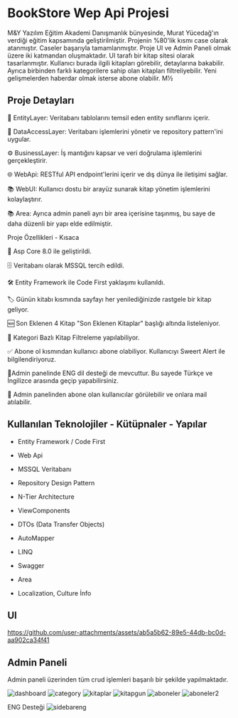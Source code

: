 # BookStore Wep Api Projesi

M&Y Yazılım Eğitim Akademi Danışmanlık bünyesinde, Murat Yücedağ'ın verdiği eğitim kapsamında geliştirilmiştir. Projenin %80'lik kısmı case olarak atanmıştır. Caseler başarıyla tamamlanmıştır. Proje UI ve Admin Paneli olmak üzere iki katmandan oluşmaktadır. UI tarafı bir kitap sitesi olarak tasarlanmıştır. Kullanıcı burada ilgili kitapları görebilir, detaylarına
bakabilir. Ayrıca birbinden farklı kategorilere sahip olan kitapları filtreliyebilir. Yeni gelişmelerden haberdar olmak isterse abone olabilir. M½

## Proje Detayları

📃 EntityLayer: Veritabanı tablolarını temsil eden entity sınıflarını içerir.

🔎 DataAccessLayer: Veritabanı işlemlerini yönetir ve repository pattern'ini uygular.

⚙️ BusinessLayer: İş mantığını kapsar ve veri doğrulama işlemlerini gerçekleştirir.

🌐 WebApi: RESTful API endpoint'lerini içerir ve dış dünya ile iletişimi sağlar.

📚 WebUI: Kullanıcı dostu bir arayüz sunarak kitap yönetim işlemlerini kolaylaştırır.

📚 Area: Ayrıca admin paneli ayrı bir area içerisine taşınmış, bu saye de daha düzenli bir yapı elde edilmiştir.


Proje Özellikleri - Kısaca

🔐 Asp Core 8.0 ile geliştirildi.

🗄️ Veritabanı olarak MSSQL tercih edildi.

🛠️ Entity Framework ile Code First yaklaşımı kullanıldı.

🏷️ Günün kitabı kısmında sayfayı her yenilediğinizde rastgele bir kitap geliyor. 

🆕 Son Eklenen 4 Kitap "Son Eklenen Kitaplar" başlığı altında listeleniyor.

📂 Kategori Bazlı Kitap Filtreleme yapılabiliyor.

✅ Abone ol kısmından kullanıcı abone olabiliyor. Kullanıcıyı Sweert Alert ile bilgilendiriyoruz.

🗽Admin panelinde ENG dil desteği de mevcuttur. Bu sayede Türkçe ve İngilizce arasında geçip yapabilirsiniz.

📧 Admin panelinden abone olan kullanıcılar görülebilir ve onlara mail atılabilir.


## Kullanılan Teknolojiler - Kütüpnaler - Yapılar


- Entity Framework / Code First

- Web Api

- MSSQL Veritabanı

- Repository Design Pattern

- N-Tier Architecture

- ViewComponents

-  DTOs (Data Transfer Objects) 

- AutoMapper

- LINQ 

- Swagger
  
- Area
  
- Localization, Culture İnfo

## UI

https://github.com/user-attachments/assets/ab5a5b62-89e5-44db-bc0d-aa902ca34f41


## Admin Paneli
Admin paneli üzerinden tüm crud işlemleri başarılı bir şekilde yapılmaktadır.

![dashboard](https://github.com/user-attachments/assets/f19f5278-6c9f-4926-b8be-bee346b3fd61)
![category](https://github.com/user-attachments/assets/01169009-2204-406e-b773-1d96b1549ba6)
![kitaplar](https://github.com/user-attachments/assets/16b5fe83-e115-4acf-8287-c1cf9bbeed15)
![kitapgun](https://github.com/user-attachments/assets/71166acf-ec6e-460b-ae24-a5c8d8bd51cb)
![aboneler](https://github.com/user-attachments/assets/237a796d-eee0-4653-9e71-fde602c1860d)
![aboneler2](https://github.com/user-attachments/assets/f2fc0b79-39e5-4c4b-a0e4-ac20c2437e83)

ENG Desteği
![sidebareng](https://github.com/user-attachments/assets/c4e175db-d370-4f40-af82-2e0725b2dddc)


